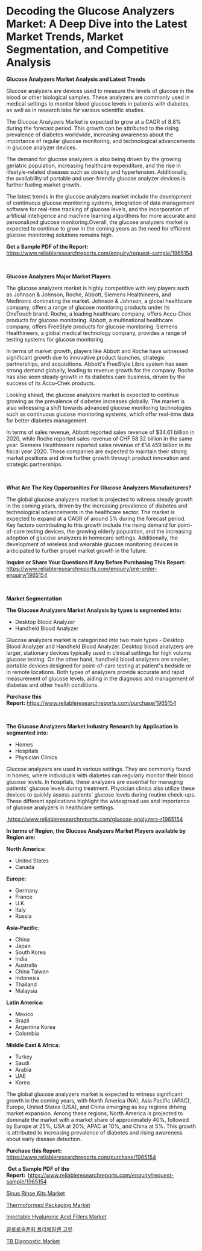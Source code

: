 <p><h1>Decoding the Glucose Analyzers Market: A Deep Dive into the Latest Market Trends, Market Segmentation, and Competitive Analysis</h1></p><p><strong>Glucose Analyzers Market Analysis and Latest Trends</strong></p>
<p><p>Glucose analyzers are devices used to measure the levels of glucose in the blood or other biological samples. These analyzers are commonly used in medical settings to monitor blood glucose levels in patients with diabetes, as well as in research labs for various scientific studies.</p><p>The Glucose Analyzers Market is expected to grow at a CAGR of 8.8% during the forecast period. This growth can be attributed to the rising prevalence of diabetes worldwide, increasing awareness about the importance of regular glucose monitoring, and technological advancements in glucose analyzer devices. </p><p>The demand for glucose analyzers is also being driven by the growing geriatric population, increasing healthcare expenditure, and the rise in lifestyle-related diseases such as obesity and hypertension. Additionally, the availability of portable and user-friendly glucose analyzer devices is further fueling market growth.</p><p>The latest trends in the glucose analyzers market include the development of continuous glucose monitoring systems, integration of data management software for real-time tracking of glucose levels, and the incorporation of artificial intelligence and machine learning algorithms for more accurate and personalized glucose monitoring.Overall, the glucose analyzers market is expected to continue to grow in the coming years as the need for efficient glucose monitoring solutions remains high.</p></p>
<p><strong>Get a Sample PDF of the Report:&nbsp;</strong> <a href="https://www.reliableresearchreports.com/enquiry/request-sample/1965154">https://www.reliableresearchreports.com/enquiry/request-sample/1965154</a></p>
<p>&nbsp;</p>
<p><strong>Glucose Analyzers Major Market Players</strong></p>
<p><p>The glucose analyzers market is highly competitive with key players such as Johnson & Johnson, Roche, Abbott, Siemens Healthineers, and Medtronic dominating the market. Johnson & Johnson, a global healthcare company, offers a range of glucose monitoring products under its OneTouch brand. Roche, a leading healthcare company, offers Accu-Chek products for glucose monitoring. Abbott, a multinational healthcare company, offers FreeStyle products for glucose monitoring. Siemens Healthineers, a global medical technology company, provides a range of testing systems for glucose monitoring.</p><p>In terms of market growth, players like Abbott and Roche have witnessed significant growth due to innovative product launches, strategic partnerships, and acquisitions. Abbott's FreeStyle Libre system has seen strong demand globally, leading to revenue growth for the company. Roche has also seen steady growth in its diabetes care business, driven by the success of its Accu-Chek products.</p><p>Looking ahead, the glucose analyzers market is expected to continue growing as the prevalence of diabetes increases globally. The market is also witnessing a shift towards advanced glucose monitoring technologies such as continuous glucose monitoring systems, which offer real-time data for better diabetes management.</p><p>In terms of sales revenue, Abbott reported sales revenue of $34.61 billion in 2020, while Roche reported sales revenue of CHF 58.32 billion in the same year. Siemens Healthineers reported sales revenue of €14.459 billion in its fiscal year 2020. These companies are expected to maintain their strong market positions and drive further growth through product innovation and strategic partnerships.</p></p>
<p>&nbsp;</p>
<p><strong>What Are The Key Opportunities For Glucose Analyzers Manufacturers?</strong></p>
<p><p>The global glucose analyzers market is projected to witness steady growth in the coming years, driven by the increasing prevalence of diabetes and technological advancements in the healthcare sector. The market is expected to expand at a CAGR of around 5% during the forecast period. Key factors contributing to this growth include the rising demand for point-of-care testing devices, the growing elderly population, and the increasing adoption of glucose analyzers in homecare settings. Additionally, the development of wireless and wearable glucose monitoring devices is anticipated to further propel market growth in the future.</p></p>
<p><strong>Inquire or Share Your Questions If Any Before Purchasing This Report:</strong> <a href="https://www.reliableresearchreports.com/enquiry/pre-order-enquiry/1965154">https://www.reliableresearchreports.com/enquiry/pre-order-enquiry/1965154</a></p>
<p>&nbsp;</p>
<p><strong>Market Segmentation</strong></p>
<p><strong>The Glucose Analyzers Market Analysis by types is segmented into:</strong></p>
<p><ul><li>Desktop Blood Analyzer</li><li>Handheld Blood Analyzer</li></ul></p>
<p><p>Glucose analyzers market is categorized into two main types - Desktop Blood Analyzer and Handheld Blood Analyzer. Desktop blood analyzers are larger, stationary devices typically used in clinical settings for high volume glucose testing. On the other hand, handheld blood analyzers are smaller, portable devices designed for point-of-care testing at patient's bedside or in remote locations. Both types of analyzers provide accurate and rapid measurement of glucose levels, aiding in the diagnosis and management of diabetes and other health conditions.</p></p>
<p><strong>Purchase this Report:&nbsp;</strong><a href="https://www.reliableresearchreports.com/purchase/1965154">https://www.reliableresearchreports.com/purchase/1965154</a></p>
<p>&nbsp;</p>
<p><strong>The Glucose Analyzers Market Industry Research by Application is segmented into:</strong></p>
<p><ul><li>Homes</li><li>Hospitals</li><li>Physician Clinics</li></ul></p>
<p><p>Glucose analyzers are used in various settings. They are commonly found in homes, where individuals with diabetes can regularly monitor their blood glucose levels. In hospitals, these analyzers are essential for managing patients' glucose levels during treatment. Physician clinics also utilize these devices to quickly assess patients' glucose levels during routine check-ups. These different applications highlight the widespread use and importance of glucose analyzers in healthcare settings.</p></p>
<p><a href="https://www.reliableresearchreports.com/glucose-analyzers-r1965154">&nbsp;https://www.reliableresearchreports.com/glucose-analyzers-r1965154</a></p>
<p><strong>In terms of Region, the Glucose Analyzers Market Players available by Region are:</strong></p>
<p>
    <p> <strong> North America: </strong>
        <ul>
            <li>United States</li>
            <li>Canada</li>
        </ul>
        </p> 
    <p> <strong> Europe: </strong>
        <ul>
            <li>Germany</li>
            <li>France</li>
            <li>U.K.</li>
            <li>Italy</li>
            <li>Russia</li>
        </ul>
        </p> 
    <p> <strong> Asia-Pacific: </strong>
        <ul>
            <li>China</li>
            <li>Japan</li>
            <li>South Korea</li>
            <li>India</li>
            <li>Australia</li>
            <li>China Taiwan</li>
            <li>Indonesia</li>
            <li>Thailand</li>
            <li>Malaysia</li>
        </ul>
        </p> 
    <p> <strong> Latin America: </strong>
        <ul>
            <li>Mexico</li>
            <li>Brazil</li>
            <li>Argentina Korea</li>
            <li>Colombia</li>
        </ul>
        </p> 
    <p> <strong> Middle East & Africa: </strong>
        <ul>
            <li>Turkey</li>
            <li>Saudi</li>
            <li>Arabia</li>
            <li>UAE</li>
            <li>Korea</li>
        </ul>
    </p>
    </p>
<p><p>The global glucose analyzers market is expected to witness significant growth in the coming years, with North America (NA), Asia Pacific (APAC), Europe, United States (USA), and China emerging as key regions driving market expansion. Among these regions, North America is projected to dominate the market with a market share of approximately 40%, followed by Europe at 25%, USA at 20%, APAC at 10%, and China at 5%. This growth is attributed to increasing prevalence of diabetes and rising awareness about early disease detection.</p></p>
<p><strong>Purchase this Report: </strong><a href="https://www.reliableresearchreports.com/purchase/1965154">https://www.reliableresearchreports.com/purchase/1965154</a></p>
<p>&nbsp;<strong>Get a Sample PDF of the Report:&nbsp;&nbsp;</strong><a href="https://www.reliableresearchreports.com/enquiry/request-sample/1965154">https://www.reliableresearchreports.com/enquiry/request-sample/1965154</a></p>
<p><strong></strong></p>
<p><p><a href="https://github.com/angelajermaine/Market-Research-Report-List-4/blob/main/sinus-rinse-kits-market.md">Sinus Rinse Kits Market</a></p><p><a href="https://issuu.com/reportprime-2/docs/thermoformed-packaging-market-size-2030.pptx">Thermoformed Packaging Market</a></p><p><a href="https://github.com/provorikovar/Market-Research-Report-List-5/blob/main/injectable-hyaluronic-acid-fillers-market.md">Injectable Hyaluronic Acid Fillers Market</a></p><p><a href="https://medium.com/@puputzim_20688/%EC%97%BC%ED%99%94%ED%99%A9%ED%99%94%ED%8F%B4%EB%A6%AC%EC%97%90%ED%8B%B8%EB%A0%8C-%EA%B3%A0%EB%AC%B4-%EC%8B%9C%EC%9E%A5-%EA%B7%9C%EB%AA%A8-%EB%B0%8F-%EC%A0%90%EC%9C%A0%EC%9C%A8-%EB%B6%84%EC%84%9D-%EC%84%B1%EC%9E%A5-%EB%8F%99%ED%96%A5-%EB%B0%8F-%EC%98%88%EC%B8%A1-2024-2031-f4751a308258">클로로술폰화 폴리에틸렌 고무</a></p><p><a href="https://issuu.com/reportprime-2/docs/tb-diagnostic-market-size-2030.pptx">TB Diagnostic Market</a></p></p>